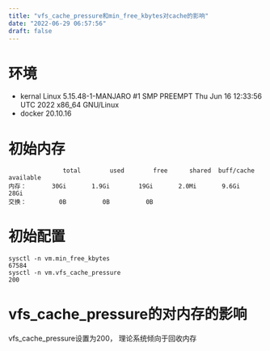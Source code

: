 ```yaml
---
title: "vfs_cache_pressure和min_free_kbytes对cache的影响"
date: "2022-06-29 06:57:56"
draft: false
---
```



# 环境

- kernal Linux 5.15.48-1-MANJARO #1 SMP PREEMPT Thu Jun 16 12:33:56 UTC 2022 x86_64 GNU/Linux
- docker  20.10.16

# 初始内存
```
               total        used        free      shared  buff/cache   available
内存：       30Gi       1.9Gi        19Gi       2.0Mi       9.6Gi        28Gi
交换：         0B          0B          0B
```


# 初始配置
```
sysctl -n vm.min_free_kbytes
67584
sysctl -n vm.vfs_cache_pressure
200
```

# vfs_cache_pressure的对内存的影响
vfs_cache_pressure设置为200， 理论系统倾向于回收内存


